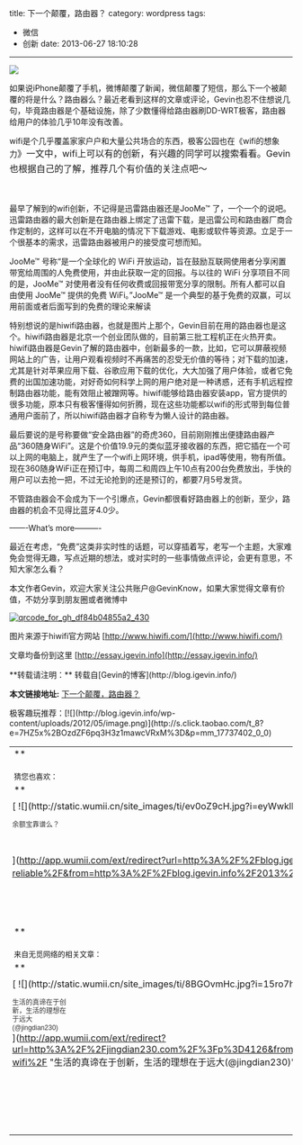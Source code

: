 title: 下一个颠覆，路由器？
category: wordpress
tags:
- 微信
- 创新
date: 2013-06-27 18:10:28
---

![](http://media.tumblr.com/d7001a1a4edfead37486bd8638e76a7e/tumblr_inline_moyaqg5XpN1qz4rgp.jpg)

如果说iPhone颠覆了手机，微博颠覆了新闻，微信颠覆了短信，那么下一个被颠覆的将是什么？路由器么？最近老看到这样的文章或评论，Gevin也忍不住想说几句，毕竟路由器是个基础设施，除了少数懂得给路由器刷DD-WRT极客，路由器给用户的体验几乎10年没有改善。

wifi是个几乎覆盖家家户户和大量公共场合的东西，极客公园也在《wifi的想象力<span style="font-size: 1rem;">》</span><span style="line-height: 1.714285714; font-size: 1rem;">一文中，wifi上可以有的创新，有兴趣的同学可以搜索看看。Gevin也根据自己的了解，推荐几个有价值的关注点吧～<span id="more-1945"></span></span>

&nbsp;

最早了解到的wifi创新，不记得是迅雷路由器还是JooMe™ 了，一个一个的说吧。迅雷路由器的最大创新是在路由器上绑定了迅雷下载，是迅雷公司和路由器厂商合作定制的，这样可以在不开电脑的情况下下载游戏、电影或软件等资源。立足于一个很基本的需求，迅雷路由器被用户的接受度可想而知。

JooMe™ 号称“是一个全球化的 WiFi 开放运动，旨在鼓励互联网使用者分享闲置带宽给周围的人免费使用，并由此获取一定的回报。与以往的 WiFi 分享项目不同的是，JooMe™ 对使用者没有任何收费或回报带宽分享的限制。所有人都可以自由使用 JooMe™ 提供的免费 WiFi。”JooMe™ 是一个典型的基于免费的双赢，可以用前面或者后面写到的免费的理论来解读

特别想说的是hiwifi路由器，也就是图片上那个，Gevin目前在用的路由器也是这个。hiwifi路由器是北京一个创业团队做的，目前第三批工程机正在火热开卖。hiwifi路由器是Gevin了解的路由器中，创新最多的一款，比如，它可以屏蔽视频网站上的广告，让用户观看视频时不再痛苦的忍受无价值的等待；对下载的加速，尤其是针对苹果应用下载、谷歌应用下载的优化，大大加强了用户体验，或者它免费的出国加速功能，对好奇如何科学上网的用户绝对是一种诱惑，还有手机远程控制路由器功能，能有效阻止被蹭网等。hiwifi能够给路由器安装app，官方提供的很多功能，原本只有极客懂得如何折腾，现在这些功能都以wifi的形式带到每位普通用户面前了，所以hiwifi路由器才自称专为懒人设计的路由器。

最后要说的是号称要做“安全路由器”的奇虎360，目前刚刚推出便捷路由器产品“360随身WiFi”。这是个价值19.9元的类似蓝牙接收器的东西，把它插在一个可以上网的电脑上，就产生了一个wifi上网环境，供手机，ipad等使用，物有所值。现在360随身WiFi正在预订中，每周二和周四上午10点有200台免费放出，手快的用户可以去抢一把，不过无论抢到的还是预订的，都要7月5号发货。

不管路由器会不会成为下一个引爆点，Gevin都很看好路由器上的创新，至少，路由器的机会不见得比蓝牙4.0少。

——-What’s more———-

最近在考虑，“免费”这类非实时性的话题，可以穿插着写，老写一个主题，大家难免会觉得无趣，写点近期的想法，或对实时的一些事情做点评论，会更有意思，不知大家怎么看？

本文作者Gevin，欢迎大家关注公共账户@GevinKnow，如果大家觉得文章有价值，不妨分享到朋友圈或者微博中

[![qrcode_for_gh_df84b04855a2_430](http://blog.igevin.info/wp-content/uploads/2013/06/qrcode_for_gh_df84b04855a2_430-300x300.jpg)](http://blog.igevin.info/wp-content/uploads/2013/06/qrcode_for_gh_df84b04855a2_430.jpg)

图片来源于hiwifi官方网站 [http://www.hiwifi.com/](http://www.hiwifi.com/)

文章均备份到这里 [http://essay.igevin.info](http://essay.igevin.info/)
<div style="margin-top: 15px">
<p>**转载请注明：** 转载自[Gevin的博客](http://blog.igevin.info/)

**本文链接地址:** [下一个颠覆，路由器？](http://blog.igevin.info/2013/06/innovation-wifi/)

</div>
<div>
极客趣玩推荐：[![](http://blog.igevin.info/wp-content/uploads/2012/05/image.png)](http://s.click.taobao.com/t_8?e=7HZ5x%2BOzdZF6pq3H3z1mawcVRxM%3D&#038;p=mm_17737402_0_0)
</div>
<table class="wumii-related-items" cellspacing="0" cellpadding="3" border="0"  style="clear: both;">

<tr>
<td colspan="5">**<font size="-1"  style="display: block !important; padding: 20px 0 5px !important;">猜您也喜欢：</font>**</td>
</tr>

<tr>
<td width="102" valign="top" style="padding: 5px !important; margin: 0 !important;">
[
![](http://static.wumii.cn/site_images/ti/ev0oZ9cH.jpg?i=eyWwklBG)

<font size="-1" color="#333333" style="display: block !important; line-height: 15px !important; width: 102px !important; font: 12px/15px arial !important; height: 60px !important; margin: 3px 0 0 0 !important; padding: 0 !important; overflow: hidden !important;">余额宝靠谱么？</font>
](http://app.wumii.com/ext/redirect?url=http%3A%2F%2Fblog.igevin.info%2F2013%2F07%2Falipay-fund-reliable%2F&from=http%3A%2F%2Fblog.igevin.info%2F2013%2F06%2Finnovation-wifi%2F "余额宝靠谱么？")
</td>
<td width="102" valign="top" style="padding: 5px !important; margin: 0 !important; border-left: 1px solid #DDDDDD !important;">
[
![](http://static.wumii.cn/site_images/ti/lj5h6np4.jpg?i=QdXpthCK)

<font size="-1" color="#333333" style="display: block !important; line-height: 15px !important; width: 102px !important; font: 12px/15px arial !important; height: 60px !important; margin: 3px 0 0 0 !important; padding: 0 !important; overflow: hidden !important;">Hello, 微信</font>
](http://app.wumii.com/ext/redirect?url=http%3A%2F%2Fblog.igevin.info%2F2013%2F06%2Fhello-weixi%2F&from=http%3A%2F%2Fblog.igevin.info%2F2013%2F06%2Finnovation-wifi%2F "Hello, 微信")
</td>
<td width="102" valign="top" style="padding: 5px !important; margin: 0 !important; border-left: 1px solid #DDDDDD !important;">
[
![](http://static.wumii.cn/site_images/ti/3C65YGOh.jpg?i=ugASoxyy)

<font size="-1" color="#333333" style="display: block !important; line-height: 15px !important; width: 102px !important; font: 12px/15px arial !important; height: 60px !important; margin: 3px 0 0 0 !important; padding: 0 !important; overflow: hidden !important;">互联网上的免费</font>
](http://app.wumii.com/ext/redirect?url=http%3A%2F%2Fblog.igevin.info%2F2012%2F11%2Ffree-mode-on-internet%2F&from=http%3A%2F%2Fblog.igevin.info%2F2013%2F06%2Finnovation-wifi%2F "互联网上的免费")
</td>
<td width="102" valign="top" style="padding: 5px !important; margin: 0 !important; border-left: 1px solid #DDDDDD !important;">
[
![](http://static.wumii.cn/resources/images/related_item_default/98.jpg)

<font size="-1" color="#333333" style="display: block !important; line-height: 15px !important; width: 102px !important; font: 12px/15px arial !important; height: 60px !important; margin: 3px 0 0 0 !important; padding: 0 !important; overflow: hidden !important;">五款改善用户体验的jQuery插件</font>
](http://app.wumii.com/ext/redirect?url=http%3A%2F%2Fblog.igevin.info%2F2011%2F05%2F5-good-ui-jquery-plugin%2F&from=http%3A%2F%2Fblog.igevin.info%2F2013%2F06%2Finnovation-wifi%2F "五款改善用户体验的jQuery插件")
</td>
<td width="102" valign="top" style="padding: 5px !important; margin: 0 !important; border-left: 1px solid #DDDDDD !important;">
[
![](http://static.wumii.cn/site_images/ti/6gYhQNTQ.png?i=905ZwCUy)

<font size="-1" color="#333333" style="display: block !important; line-height: 15px !important; width: 102px !important; font: 12px/15px arial !important; height: 60px !important; margin: 3px 0 0 0 !important; padding: 0 !important; overflow: hidden !important;">15 个一定要会的 Windows7 快捷键</font>
](http://app.wumii.com/ext/redirect?url=http%3A%2F%2Fblog.igevin.info%2F2010%2F10%2F15-%25E4%25B8%25AA%25E4%25B8%2580%25E5%25AE%259A%25E8%25A6%2581%25E4%25BC%259A%25E7%259A%2584-windows7-%25E5%25BF%25AB%25E6%258D%25B7%25E9%2594%25AE%2F&from=http%3A%2F%2Fblog.igevin.info%2F2013%2F06%2Finnovation-wifi%2F "15 个一定要会的 Windows7 快捷键")
</td>
</tr>

<tr>
<td colspan="5">**<font size="-1"  style="display: block !important; padding: 20px 0 5px !important;">来自无觅网络的相关文章：</font>**</td>
</tr>

<tr>
<td width="102" valign="top" style="padding: 5px !important; margin: 0 !important;">
[
![](http://static.wumii.cn/site_images/ti/8BGOvmHc.jpg?i=15ro7hRHX)

<font size="-1" color="#333333" style="display: block !important; line-height: 15px !important; width: 102px !important; font: 12px/15px arial !important; height: 60px !important; margin: 3px 0 0 0 !important; padding: 0 !important; overflow: hidden !important;">生活的真谛在于创新，生活的理想在于远大(@jingdian230)</font>
](http://app.wumii.com/ext/redirect?url=http%3A%2F%2Fjingdian230.com%2F%3Fp%3D4126&from=http%3A%2F%2Fblog.igevin.info%2F2013%2F06%2Finnovation-wifi%2F "生活的真谛在于创新，生活的理想在于远大(@jingdian230)")
</td>
<td width="102" valign="top" style="padding: 5px !important; margin: 0 !important; border-left: 1px solid #DDDDDD !important;">
[
![](http://static.wumii.cn/site_images/ti/1aUgFbdW.jpg?i=17qDDYgQK)

<font size="-1" color="#333333" style="display: block !important; line-height: 15px !important; width: 102px !important; font: 12px/15px arial !important; height: 60px !important; margin: 3px 0 0 0 !important; padding: 0 !important; overflow: hidden !important;">大庆油田宽带路由器共享串机上网调试安装不额外多花钱(@bs321)</font>
](http://app.wumii.com/ext/redirect?url=http%3A%2F%2Fbs321.net%2Fthread-1432-1-1.html&from=http%3A%2F%2Fblog.igevin.info%2F2013%2F06%2Finnovation-wifi%2F "大庆油田宽带路由器共享串机上网调试安装不额外多花钱(@bs321)")
</td>
<td width="102" valign="top" style="padding: 5px !important; margin: 0 !important; border-left: 1px solid #DDDDDD !important;">
[
![](http://static.wumii.cn/site_images/ti/7QAVZO8D.jpg?i=42gLEDOF)

<font size="-1" color="#333333" style="display: block !important; line-height: 15px !important; width: 102px !important; font: 12px/15px arial !important; height: 60px !important; margin: 3px 0 0 0 !important; padding: 0 !important; overflow: hidden !important;">电脑维护大图系统安装可上门服务！安油田路由器！(@bs321)</font>
](http://app.wumii.com/ext/redirect?url=http%3A%2F%2Fbs321.net%2Fthread-810-1-1.html&from=http%3A%2F%2Fblog.igevin.info%2F2013%2F06%2Finnovation-wifi%2F "电脑维护大图系统安装可上门服务！安油田路由器！(@bs321)")
</td>
</tr>

<tr>
<td colspan="5" align="right">
[
<font size="-1" color="#bbbbbb" style="display: block !important; font-family: arial !important; padding: 5px 0 !important; font-size: 12px !important; color: #bbb !important;">无觅</font>
](http://www.wumii.com/widget/relatedItems "无觅关联推荐")
</td>
</tr>
</table>
